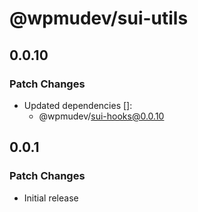 # @wpmudev/sui-utils

## 0.0.10

### Patch Changes

- Updated dependencies []:
  - @wpmudev/sui-hooks@0.0.10

## 0.0.1

### Patch Changes

- Initial release
